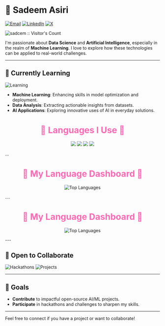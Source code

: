 # 🎀 Sadeem Asiri

[![Email](https://img.shields.io/badge/Email-sadeemasiri21%40gmail.com-red?style=flat-square&logo=gmail&logoColor=white)](mailto:sadeemasiri21@gmail.com)
[![LinkedIn](https://img.shields.io/badge/LinkedIn-Sadeem_Asiri-blue?style=flat-square&logo=linkedin&logoColor=white)](https://www.linkedin.com/in/sadeemasiri2003)
[![X](https://img.shields.io/badge/X-%40sadjmm-black?style=flat-square&logo=x&logoColor=white)](https://x.com/sadjmm)

<img src="https://profile-counter.glitch.me/{sadcem}/count.svg" alt="sadcem :: Visitor's Count" />

I'm passionate about **Data Science** and **Artificial Intelligence**, especially in the realm of **Machine Learning**. I love to explore how these technologies can be applied to real-world challenges.

---

## 🌱 Currently Learning

![Learning](https://img.shields.io/badge/Learning-Growing-blue?style=flat-square&logo=codeforces&logoColor=white)

- **Machine Learning**: Enhancing skills in model optimization and deployment.
- **Data Analysis**: Extracting actionable insights from datasets.
- **AI Applications**: Exploring innovative uses of AI in everyday solutions.

<h1 align="center" style="color:#ff69b4;">🌸 Languages I Use 🌸</h1>

<p align="center">
  <img src="https://img.shields.io/badge/Python-%23FF69B4.svg?style=for-the-badge&logo=python&logoColor=white" />
  <img src="https://img.shields.io/badge/JavaScript-%23FF69B4.svg?style=for-the-badge&logo=javascript&logoColor=white" />
  <img src="https://img.shields.io/badge/Linux-%23FF69B4.svg?style=for-the-badge&logo=linux&logoColor=white" />
  <img src="https://img.shields.io/badge/Arduino-%23FF69B4.svg?style=for-the-badge&logo=arduino&logoColor=white" />
</p>
...

<h1 align="center" style="color:#ff69b4;">🌸 My Language Dashboard 🌸</h1>

<p align="center">
  <img src="https://github-readme-stats.vercel.app/api/top-langs/?username=Sadeemm0&layout=compact&theme=radical&hide_border=true&bg_color=ffccf9" alt="Top Languages" />
</p>
....
<h1 align="center" style="color:#ff69b4;">🌸 My Language Dashboard 🌸</h1>

<p align="center">
  <img src="https://github-readme-stats.vercel.app/api/top-langs/?username=Sadeemm0&langs_count=6&layout=compact&theme=radical&hide_border=true&bg_color=ffccf9" alt="Top Languages" />
</p>
---

## 🤝 Open to Collaborate

![Hackathons](https://img.shields.io/badge/Hackathons-Open-yellow?style=for-the-badge&logo=hackaday&logoColor=black)
![Projects](https://img.shields.io/badge/Projects-Welcome-teal?style=for-the-badge&logo=github&logoColor=white)

---

## 🎯 Goals

- **Contribute** to impactful open-source AI/ML projects.
- **Participate** in hackathons and challenges to sharpen my skills.

---

Feel free to connect if you have a project or want to collaborate!

